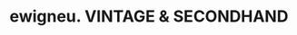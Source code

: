 ---
title: "ewigneu. VINTAGE & SECONDHAND"
url: /heilbronn/ewigneu-vintage-und-secondhand/
shop: Kleidung
---